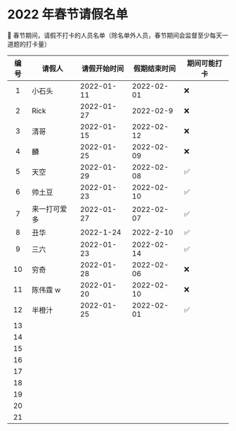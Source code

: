 # 2022 年春节请假名单

🦖 春节期间，请假不打卡的人员名单（除名单外人员，春节期间会监督至少每天一道题的打卡量）

| 编号 | 请假人       | 请假开始时间 | 假期结束时间 | 期间可能打卡 |
| :--: | ------------ | ------------ | ------------ | ------------ |
|  1   | 小石头      | 2022-01-11   | 2022-02-01   | ❌         |
|  2   | Rick         | 2022-01-27   | 2022-02-9    | ❌           |
|  3   | 清哥         | 2022-01-15   | 2022-02-12   | ❌           |
|  4   | 麟           | 2022-01-25   | 2022-02-09   | ❌           |
|  5   | 天空         | 2022-01-29   | 2022-02-08   | ✅           |
|  6   | 帅土豆       | 2022-01-23   | 2022-02-10   | ✅           |
|  7   | 来一打可爱多 | 2022-01-27   | 2022-02-07   | ✅           |
|  8   | 丑华         | 2022-1-24    | 2022-2-10    | ✅           |
|  9   | 三六         | 2022-01-23   | 2022-02-14   | ✅           |
|  10  | 穷奇         | 2022-01-28   | 2022-02-06   | ❌           |
|  11  | 陈伟霆 w     | 2022-01-20   | 2022-02-10   | ❌           |
|  12  | 半橙汁       | 2022-01-25   | 2022-02-01   | ✅           |  
|  13  |              |              |
|  14  |              |              |
|  15  |              |              |
|  16  |              |              |
|  17  |              |              |
|  18  |              |              |
|  19  |              |              |
|  20  |              |              |
|  21  |              |              |
